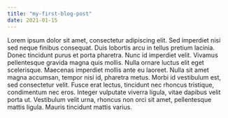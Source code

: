```yaml
---
title: "my-first-blog-post"
date: 2021-01-15
---
```


Lorem ipsum dolor sit amet, consectetur adipiscing elit. Sed imperdiet nisi sed neque finibus consequat. Duis lobortis arcu in tellus pretium lacinia. Donec tincidunt purus et porta pharetra. Nunc id imperdiet velit. Vivamus pellentesque gravida magna quis mollis. Nulla ornare luctus elit eget scelerisque. Maecenas imperdiet mollis ante eu laoreet. Nulla sit amet magna accumsan, tempor nisi id, pharetra metus. Morbi id vestibulum est, sed consectetur velit. Fusce erat lectus, tincidunt nec rhoncus tristique, condimentum nec eros. Integer vulputate viverra ligula, vitae dapibus velit porta ut. Vestibulum velit urna, rhoncus non orci sit amet, pellentesque mattis ligula. Mauris tincidunt mattis varius.
